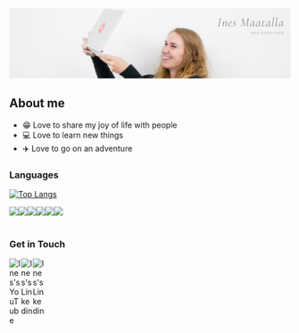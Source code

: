 <a href="https://www.inesmaatalla.com"><img alt="Ines" src="https://github.com/InesMaatalla/InesMaatalla/blob/master/banner.png"/><a/>

## About me 
  - 😁 Love to share my joy of life with people
  - 💻 Love to learn new things 
  - ✈️ Love to go on an adventure 

### Languages 
[![Top Langs](https://github-readme-stats.vercel.app/api/top-langs/?username=InesMaatalla&layout=compact)](https://github.com/InesMaatalla/InesMaatalla)

<img align="left" src="https://img.icons8.com/color/144/000000/html-5--v1.png" height ="32px"/>
<img align="left" src="https://img.icons8.com/color/144/000000/css3.png" height ="32px"/>
<img align="left" src="https://img.icons8.com/color/144/000000/javascript--v1.png" height ="32px" />
<img align="left" src="https://img.icons8.com/color/144/000000/ruby-programming-language.png" height ="32px"/>
<img align="left" src="https://img.icons8.com/color/144/000000/java-coffee-cup-logo--v1.png" height ="32px"/>
<img align="left" src="https://img.icons8.com/offices/150/000000/php-logo.png" height ="32px"/>

<br />
<br />

### Get in Touch 

<a href="https://www.youtube.com/channel/UCfb7AoH-CUfOUI9zsFZiMRA">
  <img align="left" alt="Ines's YouTube" width="21px" src="https://img.icons8.com/color/144/000000/youtube-play.png"/>
</a>

<a href="https://www.linkedin.com/in/ines-maatalla/">
  <img align="left" alt="Ines's Linkedin" width="21px" src="https://img.icons8.com/color/150/000000/linkedin.png"/>
</a>

<a href="https://www.inesmaatalla.com">
  <img align="left" alt="Ines's Linkedin" width="21px" src="https://img.icons8.com/ios/100/000000/domain.png"/>
</a>

